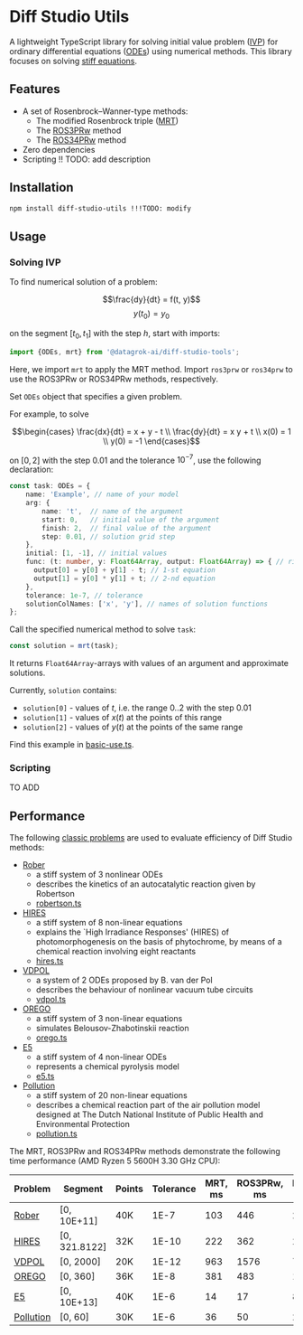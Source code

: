 # Diff Studio Utils

A lightweight TypeScript library for solving initial value problem ([IVP](https://en.wikipedia.org/wiki/Initial_value_problem)) for ordinary differential equations ([ODEs](https://en.wikipedia.org/wiki/Ordinary_differential_equation)) using numerical methods. This library focuses on solving [stiff equations](https://en.wikipedia.org/wiki/Stiff_equation).

## Features

* A set of Rosenbrock–Wanner-type methods:
  * The modified Rosenbrock triple ([MRT](https://doi.org/10.1137/S1064827594276424))
  * The [ROS3PRw](https://doi.org/10.1016/j.cam.2015.03.010) method
  * The [ROS34PRw](https://doi.org/10.1016/j.cam.2015.03.010) method
* Zero dependencies
* Scripting !! TODO: add description

## Installation

```bash
npm install diff-studio-utils !!!TODO: modify
```

## Usage

### Solving IVP

To find numerical solution of a problem:

$$\frac{dy}{dt} = f(t, y)$$
$$y(t_{0}) = y_0$$

on the segment $[t_0, t_1]$ with the step $h$, start with imports:

```typescript
import {ODEs, mrt} from '@datagrok-ai/diff-studio-tools';
```

Here, we import `mrt` to apply the MRT method. Import `ros3prw` or `ros34prw` to use the ROS3PRw or ROS34PRw methods, respectively.

Set `ODEs` object that specifies a given problem.

For example, to solve

$$\begin{cases}
\frac{dx}{dt} = x + y - t \\
\frac{dy}{dt} = x y + t \\
x(0) = 1 \\
y(0) = -1
\end{cases}$$

on $[0, 2]$ with the step $0.01$ and the tolerance $10^{-7}$, use the following declaration:

```typescript
const task: ODEs = {
    name: 'Example', // name of your model
    arg: {
        name: 't',  // name of the argument
        start: 0,   // initial value of the argument
        finish: 2,  // final value of the argument
        step: 0.01, // solution grid step
    },
    initial: [1, -1], // initial values
    func: (t: number, y: Float64Array, output: Float64Array) => { // right-hand side of the system
      output[0] = y[0] + y[1] - t; // 1-st equation
      output[1] = y[0] * y[1] + t; // 2-nd equation
    },
    tolerance: 1e-7, // tolerance
    solutionColNames: ['x', 'y'], // names of solution functions
};
```

Call the specified numerical method to solve `task`:

```typescript
const solution = mrt(task);
```

It returns `Float64Array`-arrays with values of an argument and approximate solutions.

Currently, `solution` contains:

* `solution[0]` - values of $t$, i.e. the range $0..2$ with the step $0.01$
* `solution[1]` - values of $x(t)$ at the points of this range
* `solution[2]` - values of $y(t)$ at the points of the same range

Find this example in [basic-use.ts](./src/examples/basic-use.ts).

### Scripting

TO ADD

## Performance

The following [classic problems](https://archimede.uniba.it/~testset/testsetivpsolvers/?page_id=26#ODE) are used to evaluate efficiency of Diff Studio methods:

* [Rober](https://archimede.uniba.it/~testset/report/rober.pdf)
  * a stiff system of 3 nonlinear ODEs
  * describes the kinetics of an autocatalytic reaction given by Robertson
  * [robertson.ts](./src/examples/robertson.ts)
* [HIRES](https://archimede.uniba.it/~testset/report/hires.pdf)
  * a stiff system of 8 non-linear equations
  * explains the `High Irradiance Responses' (HIRES) of photomorphogenesis on the basis of phytochrome, by means of a chemical reaction   involving eight reactants
  * [hires.ts](./src/examples/hires.ts)
* [VDPOL](https://archimede.uniba.it/~testset/report/vdpol.pdf)
  * a system of 2 ODEs proposed by B. van der Pol
  * describes the behaviour of nonlinear vacuum tube circuits
  * [vdpol.ts](./src/examples/vdpol.ts)
* [OREGO](https://archimede.uniba.it/~testset/report/orego.pdf)
  * a stiff system of 3 non-linear equations
  * simulates Belousov-Zhabotinskii reaction
  * [orego.ts](./src/examples/orego.ts)
* [E5](https://archimede.uniba.it/~testset/report/e5.pdf)
  * a stiff system of 4 non-linear ODEs
  * represents a chemical pyrolysis model
  * [e5.ts](./src/examples/e5.ts)
* [Pollution](https://archimede.uniba.it/~testset/report/pollu.pdf)
  * a stiff system of 20 non-linear equations
  * describes a chemical reaction part of the air pollution model designed at The Dutch National Institute of Public Health and Environmental Protection
  * [pollution.ts](./src/examples/pollution.ts)

The MRT, ROS3PRw and ROS34PRw methods demonstrate the following time performance (AMD Ryzen 5 5600H 3.30 GHz CPU):

|Problem|Segment|Points|Tolerance|MRT, ms|ROS3PRw, ms|ROS34PRw, ms|
|-|-|-|-|-|-|-|
|[Rober](https://archimede.uniba.it/~testset/report/rober.pdf)|[0, 10E+11]|40K|1E-7|103|446|285|
|[HIRES](https://archimede.uniba.it/~testset/report/hires.pdf)|[0, 321.8122]|32K|1E-10|222|362|215|
|[VDPOL](https://archimede.uniba.it/~testset/report/vdpol.pdf)|[0, 2000]|20K|1E-12|963|1576|760|
|[OREGO](https://archimede.uniba.it/~testset/report/orego.pdf)|[0, 360]|36K|1E-8|381|483|199|
|[E5](https://archimede.uniba.it/~testset/report/e5.pdf)|[0, 10E+13]|40K|1E-6|14|17|8|
|[Pollution](https://archimede.uniba.it/~testset/report/pollu.pdf)|[0, 60]|30K|1E-6|36|50|23|
